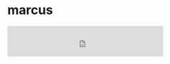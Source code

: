 <!DOCTYPE html>
<html>
	<head>
		<title>marcus</title>
	</head>
	<h1 id="hello-world">marcus</h1>
	<embed type="text/html" src="https://nowplaying.aidenwallis.co.uk/5f4c8062ef346c0d0a3db23e" width="350px" height="70px">
</html>
